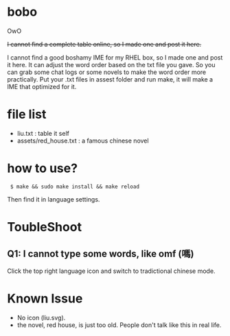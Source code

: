 # bobo
OwO

~~I cannot find a complete table online, so I made one and post it here.~~

I cannot find a good boshamy IME for my RHEL box, so I made one and post it here.
It can adjust the  word order based on the txt file you gave.
So you can grab some chat logs or some novels to make the word order more practically.
Put your .txt files in assest folder and run make, it will make a IME that optimized for it.
 
# file list

- liu.txt : table it self
- assets/red_house.txt : a famous chinese novel

# how to use?

````
 $ make && sudo make install && make reload
````

Then find it in language settings.

# ToubleShoot

## Q1: I cannot type some words, like omf (嗎)

Click the top right language icon and switch to tradictional chinese mode.

# Known Issue

 - No icon (liu.svg).
 - the novel, red house, is just too old. People don't talk like this in real life.
